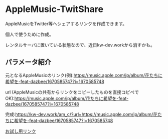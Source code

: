 # AppleMusic-TwitShare
AppleMusicをTwitter等へシェアするリンクを作成できます。

個人で使うために作成。

レンタルサーバに置いている状態なので、近日kw-dev.workから消すかも。
## パラメータ紹介
元となるAppleMusicのリンク(例):https://music.apple.com/jp/album/花たちに希望を-feat-dazbee/1670585747?i=1670585748

url (AppleMusicの共有からリンクをコピーしたものを直接コピペでOK):https://music.apple.com/jp/album/花たちに希望を-feat-dazbee/1670585747?i=1670585748

完成:https://kw-dev.work/am_c/?url=https://music.apple.com/jp/album/花たちに希望を-feat-dazbee/1670585747?i=1670585748

[お試し用リンク](https://kw-dev.work/am_c/?url=https://music.apple.com/jp/album/花たちに希望を-feat-dazbee/1670585747?i=1670585748)
